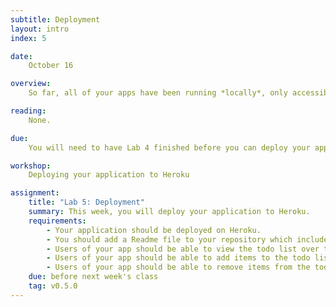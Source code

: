 ```yaml
---
subtitle: Deployment
layout: intro
index: 5

date:
    October 16

overview:
    So far, all of your apps have been running *locally*, only accessible on your own machine. This week, we'll be *deploying* our applications to a server that's accessible from anywhere on the internet.

reading:
    None.

due:
    You will need to have Lab 4 finished before you can deploy your application.

workshop:
    Deploying your application to Heroku

assignment:
    title: "Lab 5: Deployment"
    summary: This week, you will deploy your application to Heroku.
    requirements:
        - Your application should be deployed on Heroku.
        - You should add a Readme file to your repository which includes a link to your deployed application.
        - Users of your app should be able to view the todo list over the web.
        - Users of your app should be able to add items to the todo list over the web.
        - Users of your app should be able to remove items from the todo list over the web.
    due: before next week's class
    tag: v0.5.0
---
```


